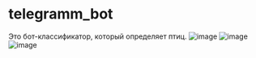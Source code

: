 # telegramm_bot
Это бот-классификатор, который определяет птиц.
![image](https://github.com/user-attachments/assets/40c2c253-5530-46e5-a72a-884f03ee3403)
![image](https://github.com/user-attachments/assets/6d61f252-fa22-4d59-95cc-d5e2787277e8)
![image](https://github.com/user-attachments/assets/92615fda-a88f-4f8d-8dd5-c4c21ab87d4e)

